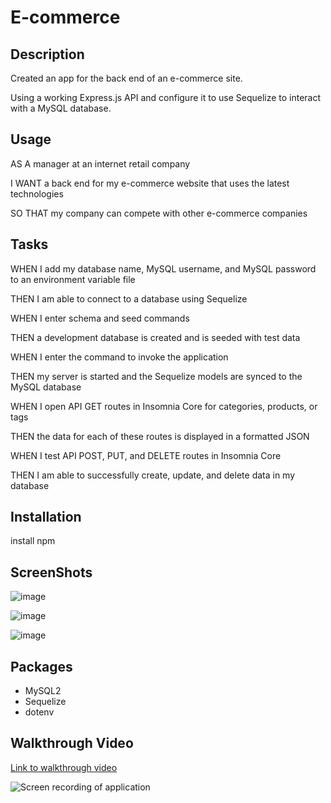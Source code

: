 # E-commerce

## Description
Created an app for the back end of an e-commerce site. 

Using a working Express.js API and configure it to use Sequelize to interact with a MySQL database.

## Usage

AS A manager at an internet retail company

I WANT a back end for my e-commerce website that uses the latest technologies

SO THAT my company can compete with other e-commerce companies


## Tasks

WHEN I add my database name, MySQL username, and MySQL password to an environment variable file

THEN I am able to connect to a database using Sequelize

WHEN I enter schema and seed commands

THEN a development database is created and is seeded with test data

WHEN I enter the command to invoke the application

THEN my server is started and the Sequelize models are synced to the MySQL database

WHEN I open API GET routes in Insomnia Core for categories, products, or tags

THEN the data for each of these routes is displayed in a formatted JSON

WHEN I test API POST, PUT, and DELETE routes in Insomnia Core

THEN I am able to successfully create, update, and delete data in my database

## Installation

install npm

## ScreenShots

![image](https://user-images.githubusercontent.com/79381847/122658137-51255000-d12f-11eb-9271-8668967a3ccd.png)

![image](https://user-images.githubusercontent.com/79381847/122658150-6d28f180-d12f-11eb-9692-8e796687ce8c.png)

![image](https://user-images.githubusercontent.com/79381847/122658155-7dd96780-d12f-11eb-80f6-db39f96f688d.png)

## Packages

- MySQL2
- Sequelize
- dotenv

## Walkthrough Video

[Link to walkthrough video](https://drive.google.com/file/d/1v3bo2xSf7rstIxlv8l__bhnq2vAXTD6d/view)

![Screen recording of application](./Assets/recording.gif)